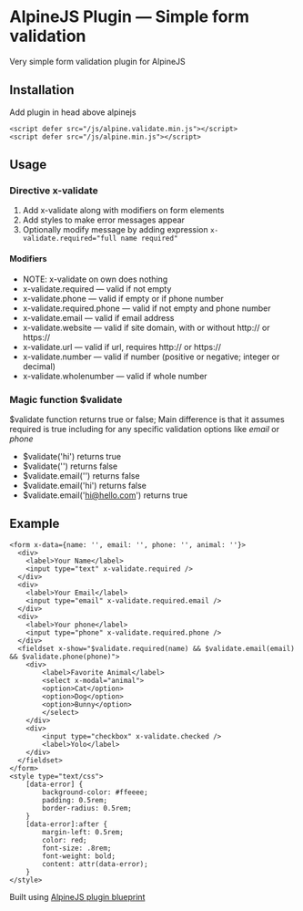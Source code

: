 # AlpineJS Plugin — Simple form validation

Very simple form validation plugin for AlpineJS

## Installation

Add plugin in head above alpinejs

```
<script defer src="/js/alpine.validate.min.js"></script>
<script defer src="/js/alpine.min.js"></script>
```
## Usage

### Directive x-validate

1. Add x-validate along with modifiers on form elements
2. Add styles to make error messages appear
3. Optionally modify message by adding expression `x-validate.required="full name required"`

#### Modifiers

* NOTE: x-validate on own does nothing
* x-validate.required — valid if not empty
* x-validate.phone — valid if empty or if phone number
* x-validate.required.phone — valid if not empty and phone number
* x-validate.email — valid if email address
* x-validate.website — valid if site domain, with or without http:// or https://
* x-validate.url — valid if url, requires http:// or https://
* x-validate.number — valid if number (positive or negative; integer or decimal)
* x-validate.wholenumber — valid if whole number

### Magic function $validate

$validate function returns true or false; Main difference is that it assumes required is true including for any specific validation options like *email* or *phone*

* $validate('hi') returns true
* $validate('') returns false
* $validate.email('') returns false
* $validate.email('hi') returns false
* $validate.email('hi@hello.com') returns true

## Example

```
<form x-data={name: '', email: '', phone: '', animal: ''}>
  <div>
    <label>Your Name</label>
    <input type="text" x-validate.required />
  </div>
  <div>
    <label>Your Email</label>
    <input type="email" x-validate.required.email />
  </div>
  <div>
    <label>Your phone</label>
    <input type="phone" x-validate.required.phone />
  </div>
  <fieldset x-show="$validate.required(name) && $validate.email(email) && $validate.phone(phone)">
    <div>
        <label>Favorite Animal</label>
        <select x-modal="animal">
        <option>Cat</option>
        <option>Dog</option>
        <option>Bunny</option>
        </select>
    </div>
    <div>
        <input type="checkbox" x-validate.checked />
        <label>Yolo</label>
    </div>
  </fieldset>
</form>
<style type="text/css">
    [data-error] {
        background-color: #ffeeee;
        padding: 0.5rem;
        border-radius: 0.5rem;
    }
    [data-error]:after {
        margin-left: 0.5rem;
        color: red;
        font-size: .8rem;
        font-weight: bold;
        content: attr(data-error);
    }
</style>

```

Built using [AlpineJS plugin blueprint](https://github.com/img.shields.io/github/v/release/victoryoalli/alpinejs-plugin-blueprint)


